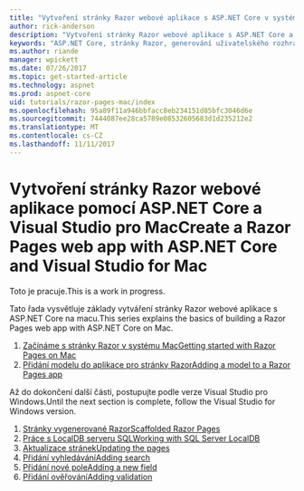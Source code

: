 ```yaml
---
title: "Vytvoření stránky Razor webové aplikace s ASP.NET Core v systému Mac"
author: rick-anderson
description: "Vytvoření stránky Razor webové aplikace s ASP.NET Core a EF jádra."
keywords: "ASP.NET Core, stránky Razor, generování uživatelského rozhraní, Entity Framework Core, EF, EF Core, databáze, mac, systému macOS, Visual Studio pro Mac"
ms.author: riande
manager: wpickett
ms.date: 07/26/2017
ms.topic: get-started-article
ms.technology: aspnet
ms.prod: aspnet-core
uid: tutorials/razor-pages-mac/index
ms.openlocfilehash: 95a89f11a946bbfacc8eb234151d85bfc3046d6e
ms.sourcegitcommit: 7444087ee28ca5789e08532605683d1d235212e2
ms.translationtype: MT
ms.contentlocale: cs-CZ
ms.lasthandoff: 11/11/2017
---
```

# <a name="create-a-razor-pages-web-app-with-aspnet-core-and-visual-studio-for-mac"></a><span data-ttu-id="2cb37-104">Vytvoření stránky Razor webové aplikace pomocí ASP.NET Core a Visual Studio pro Mac</span><span class="sxs-lookup"><span data-stu-id="2cb37-104">Create a Razor Pages web app with ASP.NET Core and Visual Studio for Mac</span></span>

<span data-ttu-id="2cb37-105">Toto je pracuje.</span><span class="sxs-lookup"><span data-stu-id="2cb37-105">This is a work in progress.</span></span>

<span data-ttu-id="2cb37-106">Tato řada vysvětluje základy vytváření stránky Razor webové aplikace s ASP.NET Core na macu.</span><span class="sxs-lookup"><span data-stu-id="2cb37-106">This series explains the basics of building a Razor Pages web app with ASP.NET Core on Mac.</span></span>

1. [<span data-ttu-id="2cb37-107">Začínáme s stránky Razor v systému Mac</span><span class="sxs-lookup"><span data-stu-id="2cb37-107">Getting started with Razor Pages on Mac</span></span>](xref:tutorials/razor-pages-mac/razor-pages-start)
1. [<span data-ttu-id="2cb37-108">Přidání modelu do aplikace pro stránky Razor</span><span class="sxs-lookup"><span data-stu-id="2cb37-108">Adding a model to a Razor Pages app</span></span>](xref:tutorials/razor-pages-mac/model)


<span data-ttu-id="2cb37-109">Až do dokončení další části, postupujte podle verze Visual Studio pro Windows.</span><span class="sxs-lookup"><span data-stu-id="2cb37-109">Until the next section is complete, follow the Visual Studio for Windows version.</span></span>

1. [<span data-ttu-id="2cb37-110">Stránky vygenerované Razor</span><span class="sxs-lookup"><span data-stu-id="2cb37-110">Scaffolded Razor Pages</span></span>](xref:tutorials/razor-pages/page)
1. [<span data-ttu-id="2cb37-111">Práce s LocalDB serveru SQL</span><span class="sxs-lookup"><span data-stu-id="2cb37-111">Working with SQL Server LocalDB</span></span>](xref:tutorials/razor-pages/sql)
1. [<span data-ttu-id="2cb37-112">Aktualizace stránek</span><span class="sxs-lookup"><span data-stu-id="2cb37-112">Updating the pages</span></span>](xref:tutorials/razor-pages/da1)
1. [<span data-ttu-id="2cb37-113">Přidání vyhledávání</span><span class="sxs-lookup"><span data-stu-id="2cb37-113">Adding search</span></span>](xref:tutorials/razor-pages/search)
1. [<span data-ttu-id="2cb37-114">Přidání nové pole</span><span class="sxs-lookup"><span data-stu-id="2cb37-114">Adding a new field</span></span>](xref:tutorials/razor-pages/new-field)
1. [<span data-ttu-id="2cb37-115">Přidání ověřování</span><span class="sxs-lookup"><span data-stu-id="2cb37-115">Adding validation</span></span>](xref:tutorials/razor-pages/validation)
